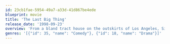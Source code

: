 ```yaml
---
id: 23cb1fae-5954-49a7-a33d-41d867be4ede
blueprint: movie
title: 'The Last Big Thing'
release_date: '1998-09-23'
overview: 'From a bland tract house on the outskirts of Los Angeles, Simon Geist (with occasional help from his platonic girlfriend Darla) wages war against all of modern American popular culture. Geist starts up a magazine called "The Next Big Thing", which he uses to confront and insult upcoming actors, comics, models and rock bands. As Geist''s mysterious Underground Agenda escalates, will he become the "last big thing", or be co-opted by the very forces he is railing against? Written by Van Film Fest'
genres: '[{"id": 35, "name": "Comedy"}, {"id": 18, "name": "Drama"}]'
---
```

